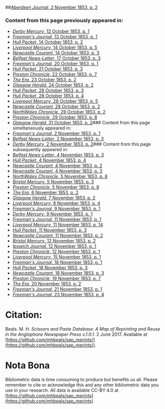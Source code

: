 ##[*Aberdeen Journal*, 2 November 1853, p. 2](https://mhbeals.github.io/sap_html/Aberdeen-Journal/Aberdeen-Journal-2-November-1853-p-2)

### Content from this page previously appeared in:
+ [*Derby Mercury*, 12 October 1853, p. 1](https://mhbeals.github.io/sap_html/Derby-Mercury/Derby-Mercury-12-October-1853-p-1)
+ [*Freeman's Journal*, 13 October 1853, p. 1](https://mhbeals.github.io/sap_html/Freeman's-Journal/Freeman's-Journal-13-October-1853-p-1)
+ [*Hull Packet*, 14 October 1853, p. 2](https://mhbeals.github.io/sap_html/Hull-Packet/Hull-Packet-14-October-1853-p-2)
+ [*Liverpool Mercury*, 14 October 1853, p. 5](https://mhbeals.github.io/sap_html/Liverpool-Mercury/Liverpool-Mercury-14-October-1853-p-5)
+ [*Newcastle Courant*, 14 October 1853, p. 3](https://mhbeals.github.io/sap_html/Newcastle-Courant/Newcastle-Courant-14-October-1853-p-3)
+ [*Belfast News-Letter*, 17 October 1853, p. 3](https://mhbeals.github.io/sap_html/Belfast-News-Letter/Belfast-News-Letter-17-October-1853-p-3)
+ [*Freeman's Journal*, 20 October 1853, p. 1](https://mhbeals.github.io/sap_html/Freeman's-Journal/Freeman's-Journal-20-October-1853-p-1)
+ [*Hull Packet*, 21 October 1853, p. 3](https://mhbeals.github.io/sap_html/Hull-Packet/Hull-Packet-21-October-1853-p-3)
+ [*Preston Chronicle*, 22 October 1853, p. 7](https://mhbeals.github.io/sap_html/Preston-Chronicle/Preston-Chronicle-22-October-1853-p-7)
+ [*The Era*, 23 October 1853, p. 2](https://mhbeals.github.io/sap_html/The-Era/The-Era-23-October-1853-p-2)
+ [*Glasgow Herald*, 24 October 1853, p. 2](https://mhbeals.github.io/sap_html/Glasgow-Herald/Glasgow-Herald-24-October-1853-p-2)
+ [*Hull Packet*, 28 October 1853, p. 3](https://mhbeals.github.io/sap_html/Hull-Packet/Hull-Packet-28-October-1853-p-3)
+ [*Hull Packet*, 28 October 1853, p. 4](https://mhbeals.github.io/sap_html/Hull-Packet/Hull-Packet-28-October-1853-p-4)
+ [*Liverpool Mercury*, 28 October 1853, p. 5](https://mhbeals.github.io/sap_html/Liverpool-Mercury/Liverpool-Mercury-28-October-1853-p-5)
+ [*Newcastle Courant*, 28 October 1853, p. 2](https://mhbeals.github.io/sap_html/Newcastle-Courant/Newcastle-Courant-28-October-1853-p-2)
+ [*NorthWales Chronicle*, 29 October 1853, p. 2](https://mhbeals.github.io/sap_html/NorthWales-Chronicle/NorthWales-Chronicle-29-October-1853-p-2)
+ [*Preston Chronicle*, 29 October 1853, p. 8](https://mhbeals.github.io/sap_html/Preston-Chronicle/Preston-Chronicle-29-October-1853-p-8)
+ [*Glasgow Herald*, 31 October 1853, p. 2](https://mhbeals.github.io/sap_html/Glasgow-Herald/Glasgow-Herald-31-October-1853-p-2)### Content from this page simeltaneously appeared in:
+ [*Freeman's Journal*, 2 November 1853, p. 1](https://mhbeals.github.io/sap_html/Freeman's-Journal/Freeman's-Journal-2-November-1853-p-1)
+ [*Belfast News-Letter*, 2 November 1853, p. 3](https://mhbeals.github.io/sap_html/Belfast-News-Letter/Belfast-News-Letter-2-November-1853-p-3)
+ [*Derby Mercury*, 2 November 1853, p. 2](https://mhbeals.github.io/sap_html/Derby-Mercury/Derby-Mercury-2-November-1853-p-2)### Content from this page subsequently appeared in:
+ [*Belfast News-Letter*, 4 November 1853, p. 3](https://mhbeals.github.io/sap_html/Belfast-News-Letter/Belfast-News-Letter-4-November-1853-p-3)
+ [*Hull Packet*, 4 November 1853, p. 4](https://mhbeals.github.io/sap_html/Hull-Packet/Hull-Packet-4-November-1853-p-4)
+ [*Newcastle Courant*, 4 November 1853, p. 2](https://mhbeals.github.io/sap_html/Newcastle-Courant/Newcastle-Courant-4-November-1853-p-2)
+ [*Newcastle Courant*, 4 November 1853, p. 3](https://mhbeals.github.io/sap_html/Newcastle-Courant/Newcastle-Courant-4-November-1853-p-3)
+ [*NorthWales Chronicle*, 5 November 1853, p. 8](https://mhbeals.github.io/sap_html/NorthWales-Chronicle/NorthWales-Chronicle-5-November-1853-p-8)
+ [*Bristol Mercury*, 5 November 1853, p. 3](https://mhbeals.github.io/sap_html/Bristol-Mercury/Bristol-Mercury-5-November-1853-p-3)
+ [*Preston Chronicle*, 5 November 1853, p. 8](https://mhbeals.github.io/sap_html/Preston-Chronicle/Preston-Chronicle-5-November-1853-p-8)
+ [*The Era*, 6 November 1853, p. 2](https://mhbeals.github.io/sap_html/The-Era/The-Era-6-November-1853-p-2)
+ [*Glasgow Herald*, 7 November 1853, p. 2](https://mhbeals.github.io/sap_html/Glasgow-Herald/Glasgow-Herald-7-November-1853-p-2)
+ [*Liverpool Mercury*, 8 November 1853, p. 4](https://mhbeals.github.io/sap_html/Liverpool-Mercury/Liverpool-Mercury-8-November-1853-p-4)
+ [*Freeman's Journal*, 9 November 1853, p. 1](https://mhbeals.github.io/sap_html/Freeman's-Journal/Freeman's-Journal-9-November-1853-p-1)
+ [*Derby Mercury*, 9 November 1853, p. 1](https://mhbeals.github.io/sap_html/Derby-Mercury/Derby-Mercury-9-November-1853-p-1)
+ [*Freeman's Journal*, 11 November 1853, p. 1](https://mhbeals.github.io/sap_html/Freeman's-Journal/Freeman's-Journal-11-November-1853-p-1)
+ [*Liverpool Mercury*, 11 November 1853, p. 14](https://mhbeals.github.io/sap_html/Liverpool-Mercury/Liverpool-Mercury-11-November-1853-p-14)
+ [*Hull Packet*, 11 November 1853, p. 3](https://mhbeals.github.io/sap_html/Hull-Packet/Hull-Packet-11-November-1853-p-3)
+ [*Newcastle Courant*, 11 November 1853, p. 2](https://mhbeals.github.io/sap_html/Newcastle-Courant/Newcastle-Courant-11-November-1853-p-2)
+ [*Bristol Mercury*, 12 November 1853, p. 2](https://mhbeals.github.io/sap_html/Bristol-Mercury/Bristol-Mercury-12-November-1853-p-2)
+ [*Ipswich Journal*, 12 November 1853, p. 1](https://mhbeals.github.io/sap_html/Ipswich-Journal/Ipswich-Journal-12-November-1853-p-1)
+ [*Preston Chronicle*, 12 November 1853, p. 1](https://mhbeals.github.io/sap_html/Preston-Chronicle/Preston-Chronicle-12-November-1853-p-1)
+ [*Liverpool Mercury*, 15 November 1853, p. 1](https://mhbeals.github.io/sap_html/Liverpool-Mercury/Liverpool-Mercury-15-November-1853-p-1)
+ [*Freeman's Journal*, 18 November 1853, p. 1](https://mhbeals.github.io/sap_html/Freeman's-Journal/Freeman's-Journal-18-November-1853-p-1)
+ [*Hull Packet*, 18 November 1853, p. 3](https://mhbeals.github.io/sap_html/Hull-Packet/Hull-Packet-18-November-1853-p-3)
+ [*Newcastle Courant*, 18 November 1853, p. 3](https://mhbeals.github.io/sap_html/Newcastle-Courant/Newcastle-Courant-18-November-1853-p-3)
+ [*Preston Chronicle*, 19 November 1853, p. 7](https://mhbeals.github.io/sap_html/Preston-Chronicle/Preston-Chronicle-19-November-1853-p-7)
+ [*The Era*, 20 November 1853, p. 2](https://mhbeals.github.io/sap_html/The-Era/The-Era-20-November-1853-p-2)
+ [*Freeman's Journal*, 21 November 1853, p. 1](https://mhbeals.github.io/sap_html/Freeman's-Journal/Freeman's-Journal-21-November-1853-p-1)
+ [*Freeman's Journal*, 23 November 1853, p. 4](https://mhbeals.github.io/sap_html/Freeman's-Journal/Freeman's-Journal-23-November-1853-p-4)
                    
# Citation: 

Beals. M. H. *Scissors and Paste Database: A Map of Reprinting and Reuse in the Anglophone Newspaper Press v.1.0.1.* 2 June 2017. Available at [https://github.com/mhbeals/sap_reprints/](https://github.com/mhbeals/sap_reprints/). 
                    
# Nota Bona

Bibliometric data is time consuming to produce but benefits us all. Please remember to cite or acknowledge this and any other bibliometric data you use in your research. All data is available CC-BY 4.0 at [https://github.com/mhbeals/sap_reprints](https://github.com/mhbeals/sap_reprints)